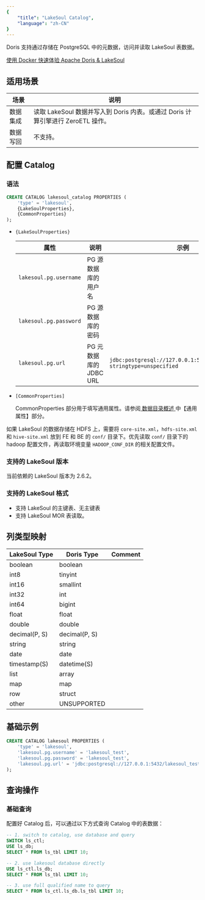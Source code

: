 ```yaml
---
{
    "title": "LakeSoul Catalog",
    "language": "zh-CN"
}
---
```


Doris 支持通过存储在 PostgreSQL 中的元数据，访问并读取 LakeSoul 表数据。

[使用 Docker 快速体验 Apache Doris & LakeSoul](../best-practices/doris-lakesoul.md)

## 适用场景

| 场景 | 说明                 |
| ---- | ------------------------------------------------------ |
| 数据集成 | 读取 LakeSoul 数据并写入到 Doris 内表。或通过 Doris 计算引擎进行 ZeroETL 操作。 |
| 数据写回 | 不支持。                                                   |

## 配置 Catalog

### 语法

```sql
CREATE CATALOG lakesoul_catalog PROPERTIES (
    'type' = 'lakesoul',
    {LakeSoulProperties},
    {CommonProperties}
);
```

* `{LakeSoulProperties}`

  | 属性 | 说明 | 示例 |
    | --- | --- | --- |
    | `lakesoul.pg.username` | PG 源数据库的用户名 | |
    | `lakesoul.pg.password` | PG 源数据库的密码 | |
    | `lakesoul.pg.url` | PG 元数据库的 JDBC URL | `jdbc:postgresql://127.0.0.1:5432/lakesoul_test?stringtype=unspecified` |

* `[CommonProperties]`

  CommonProperties 部分用于填写通用属性。请参阅[ 数据目录概述 ](../catalog-overview.md)中【通用属性】部分。
  
如果 LakeSoul 的数据存储在 HDFS 上，需要将 `core-site.xml`，`hdfs-site.xml` 和 `hive-site.xml` 放到 FE 和 BE 的 `conf/` 目录下。优先读取 `conf/` 目录下的 hadoop 配置文件，再读取环境变量 `HADOOP_CONF_DIR` 的相关配置文件。

### 支持的 LakeSoul 版本

当前依赖的 LakeSoul 版本为 2.6.2。

### 支持的 LakeSoul 格式

- 支持 LakeSoul 的主键表、无主键表
- 支持 LakeSoul MOR 表读取。

## 列类型映射

| LakeSoul Type                        | Doris Type    | Comment                                |
| ---------------------------------- | ------------- | -------------------------------------- |
| boolean                            | boolean       |                                        |
| int8                            | tinyint       |                                        |
| int16                           | smallint      |                                        |
| int32                            | int           |                                        |
| int64                             | bigint        |                                        |
| float                              | float         |                                        |
| double                             | double        |                                        |
| decimal(P, S)                      | decimal(P, S) |                                        |
| string                            | string        |                                        |
| date                               | date          |                                        |
| timestamp(S)    						 | datetime(S)   | |
| list                              | array         |                                        |
| map                                | map           |                                        |
| row                                | struct        |                                        |
| other                              | UNSUPPORTED   |                                        |

## 基础示例

```sql
CREATE CATALOG lakesoul PROPERTIES (
    'type' = 'lakesoul',
    'lakesoul.pg.username' = 'lakesoul_test',
    'lakesoul.pg.password' = 'lakesoul_test',
    'lakesoul.pg.url' = 'jdbc:postgresql://127.0.0.1:5432/lakesoul_test?stringtype=unspecified'
);
```

## 查询操作

### 基础查询

配置好 Catalog 后，可以通过以下方式查询 Catalog 中的表数据：

```sql
-- 1. switch to catalog, use database and query
SWITCH ls_ctl;
USE ls_db;
SELECT * FROM ls_tbl LIMIT 10;

-- 2. use lakesoul database directly
USE ls_ctl.ls_db;
SELECT * FROM ls_tbl LIMIT 10;

-- 3. use full qualified name to query
SELECT * FROM ls_ctl.ls_db.ls_tbl LIMIT 10;
```



